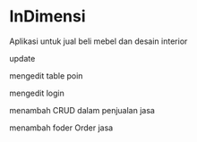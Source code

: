 # InDimensi
Aplikasi untuk jual beli mebel dan desain interior

update 

mengedit table poin

mengedit login

menambah CRUD dalam penjualan jasa

menambah foder Order jasa















